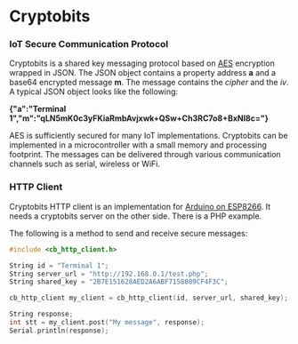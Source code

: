 # Cryptobits
### IoT Secure Communication Protocol

Cryptobits is a shared key messaging protocol based on [AES](https://en.wikipedia.org/wiki/Advanced_Encryption_Standard) encryption wrapped in JSON. The JSON object contains a property address **a** and a base64 encrypted message **m**. The message contains the *cipher* and the *iv*. A typical JSON object looks like the following:

**{"a":"Terminal 1","m":"qLN5mK0c3yFKiaRmbAvjxwk+QSw+Ch3RC7o8+BxNI8c="}**

AES is sufficiently secured for many IoT implementations. Cryptobits can be implemented in a microcontroller with a small memory and processing footprint. The messages can be delivered through various communication channels such as serial, wireless or WiFi. 

### HTTP Client

Cryptobits HTTP client is an implementation for [Arduino on ESP8266](https://github.com/esp8266/Arduino). It needs a cryptobits server on the other side. There is a PHP example.

The following is a method to send and receive secure messages:
```cpp
#include <cb_http_client.h>

String id = "Terminal 1";
String server_url = "http://192.168.0.1/test.php";
String shared_key = "2B7E151628AED2A6ABF7158809CF4F3C";

cb_http_client my_client = cb_http_client(id, server_url, shared_key);

String response;
int stt = my_client.post("My message", response);
Serial.println(response);
```

